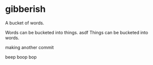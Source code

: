# gibberish
A bucket of words.

Words can be bucketed into things.
asdf
Things can be bucketed into words.

making another commit

beep boop bop
